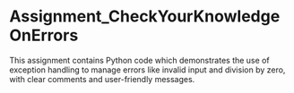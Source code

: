 # Assignment_CheckYourKnowledgeOnErrors

This assignment contains Python code which demonstrates the use of exception handling to manage errors like invalid input and division by zero, with clear comments and user-friendly messages.